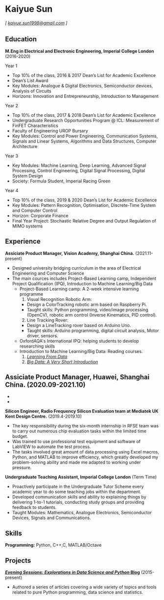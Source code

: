 # Kaiyue Sun


###### [ kaiyue.sun1998@gmail.com ]


## Education

**M.Eng in Electrical and Electronic Engineering, Imperial College London** (2016-2020)

Year 1
- Top 10% of the class, 2016 & 2017 Dean’s List for Academic Excellence
- Dean’s List Award
- Key Modules: Analogue & Digital Electronics, Semiconductor devices, Analysis of Circuits
- Horizons: Innovation and Entrepreneurship, Introduction to Management

Year 2
- Top 10% of the class, 2017 & 2018 Dean’s List for Academic Excellence
- Undergraduate Research Opportunities Program @ ICL: Measurement of FinFET Characteristics
- Faculty of Engineering UROP Bursary 
- Key Modules: Control and Power Engineering, Communication Systems, Signals and Linear Systems, Algorithms and Data Structures, Computer Architecture

Year 3
- Key Modules: Machine Learning, Deep Learning, Advanced Signal Processing, Control Engineering, Digital Signal Processing, Digital System Design
- Society: Formula Student, Imperial Racing Green

Year 4
- Top 10% of the class, 2019 & 2020 Dean’s List for Academic Excellence
- Key Modules: Pattern Recognition, Optimisation, Discrete-Time System and Computer Control
- Horizon: Corporate Finance
- Final Year Project: Stochastic Relative Degree and Output Regulation of MIMO systems


Experience
---------
**Assiciate Product Manager, Vision Academy, Shanghai China.** (2021.11-present)

- Designed university bridging curriculum in the area of Electrical Engineering and Computer Science 
- The main cources includes Project-Based Learning camp, Independent Project Qualification (IPQ), Introduction to Machine Learning/Big Data
  - Project-Based Learning camp: A 2-week intensive learning programme
    1. Visual Recognition Robotic Arm: 
      - Design a ColorTracking robotic arm based on Raspberry Pi. 
      - Taught skills: Python programming, video/image processing (OpenCV), robotic arm control (Inverse Kinematics, PID control). 
    2. Line Tracking Rover: 
      - Design a LineTracking rover based on Arduino Uno. 
      - Taught skills: Arduino programming, digital circuit analysis, Motor driver, sensors.
  - OxfordAQA's International IPQ: helping students to develop researching skills
  - Introduction to Machine Learning/Big Data: Reading courses. 
    1. [_Learning From Data_](https://work.caltech.edu/textbook.html)
    2. [_Big Data: A Very Short Introduction_](https://www.amazon.com/Big-Data-Short-Introduction-Introductions/dp/0198779577)

**Assiciate Product Manager, Huawei, Shanghai China.** (2020.09-2021.10)
-
-
-

**Silicon Engineer, Radio Frequency Silicon Evaluation team at Mediatek UK Kent Design Centre.** (2019.4-2019.10)

- The key responsibility during the six-month internship in RFSE team was to carry out numerous chip evaluation tasks within the limited time budget. 
- Was trained to use professional test equipment and software of LabVIEW to automate the test process. 
- The tasks involved great amount of data processing using Excel macros, Python, and MATLAB to improve efficiency, which greatly developed my problem-solving ability and made me adapted to working under pressure.

**Undergraduate Teaching Assistant, Imperial College London** (Term Time)

- Proactively participate in the Undergraduate Tutor Scheme every academic year to do some teaching jobs within the department. 
- Developed communication skills and ability to explaining things by delivering 1-to-1 tutorials, conducting study groups and providing feedback to students. 
- Taught Modules: Mathematics, Analogue Electronics, Semiconductor Devices, Signals and Communications.

Skills
------
**Programming:** Python, C++,C, MATLAB/Octave

Projects
--------
**[*Evening Sessions: Explorations in Data Science and Python* Blog](http://sdsawtelle.github.io/blog/output/index.html)** (2015-present)

- Authored a series of articles covering a wide variety of topics and tools related to pure Python programming, data science and statistics.  
